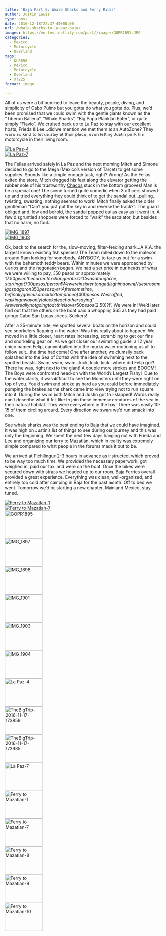 ```yaml
---
title: 'Baja Part 6: Whale Sharks and Ferry Rides'
author: Justin Lewis
type: post
date: 2016-12-18T22:37:44+00:00
url: /whale-sharks-in-la-paz-baja/
images: https://eu-test.netlify.com/post//images/GOPR1895.JPG
categories:
  - Mexico
  - Motorcycle
  - Overland
tags:
  - KLR650
  - Mexico
  - Motorcycle
  - Overland
  - XT225
format: image

---
```

All of us were a bit bummed to leave the beauty, people, diving, and simplicity of Cabo Pulmo but you gotta do what you gotta do. Plus, we’d been promised that we could swim with the gentle giants known as the “Tiberon Ballena”, “Whale Sharks”, “Big Papa Plankton Eater”, or quite simply “Flavio”. We cruised back up to La Paz to stay with our excellent hosts, Frieda & Lee…did we mention we met them at an AutoZone? They were so kind to let us stay at their place, even letting Justin park his motorcycle in their living room.

<div class="ngg-gallery-singlepic-image " style="">
  <a href="http://www.elevationupgrade.com/wp-content/gallery/baja-part-6-whale-sharks-and-ferries/La-Paz-4.jpg"
		     title=""
             data-src="http://www.elevationupgrade.com/wp-content/gallery/baja-part-6-whale-sharks-and-ferries/La-Paz-4.jpg"
             data-thumbnail="http://www.elevationupgrade.com/wp-content/gallery/baja-part-6-whale-sharks-and-ferries/thumbs/thumbs_La-Paz-4.jpg"
             data-image-id="464"
             data-title="La Paz-4"
             data-description=""
             target='_self'
             class="ngg-fancybox" rel="9e5d1a43ee310fa64243b5e6a26a8c9b"> <img class="ngg-singlepic"
             src="http://www.elevationupgrade.com/wp-content/gallery/baja-part-6-whale-sharks-and-ferries/dynamic/La-Paz-4.jpg-nggid03464-ngg0dyn-0x0x100-00f0w010c010r110f110r010t010.jpg"
             alt="La Paz-4"
             title="La Paz-4"
 /> </a>
</div>

<div class="ngg-gallery-singlepic-image " style="">
  <a href="http://www.elevationupgrade.com/wp-content/gallery/baja-part-6-whale-sharks-and-ferries/La-Paz-7.jpg"
		     title=""
             data-src="http://www.elevationupgrade.com/wp-content/gallery/baja-part-6-whale-sharks-and-ferries/La-Paz-7.jpg"
             data-thumbnail="http://www.elevationupgrade.com/wp-content/gallery/baja-part-6-whale-sharks-and-ferries/thumbs/thumbs_La-Paz-7.jpg"
             data-image-id="467"
             data-title="La Paz-7"
             data-description=""
             target='_self'
             class="ngg-fancybox" rel="a908a672db881d4942506b46cda4bc30"> <img class="ngg-singlepic"
             src="http://www.elevationupgrade.com/wp-content/gallery/baja-part-6-whale-sharks-and-ferries/dynamic/La-Paz-7.jpg-nggid03467-ngg0dyn-0x0x100-00f0w010c010r110f110r010t010.jpg"
             alt="La Paz-7"
             title="La Paz-7"
 /> </a>
</div>

<!--more-->

The Fellas arrived safely in La Paz and the next morning Mitch and Simone decided to go to the Mega (Mexico’s version of Target) to get some supplies. Sounds like a simple enough task, right? Wrong! As the Fellas exited the store, Mitch dragged his feet along the elevator getting the rubber sole of his trustworthy [Chacos][1] stuck in the bottom grooves! Man is he a special one! The scene turned quite comedic when 3 officers showed up and tried everything they could think of to get the sandal out…pulling, twisting, sweating, nothing seemed to work! Mitch finally asked the older gentleman “Can’t you just put the key in and reverse the track?”. The guard obliged and, low and behold, the sandal popped out as easy as it went in. A few disgruntled shoppers were forced to “walk” the escalator, but besides that no harm, no foul…

<div class="ngg-gallery-singlepic-image " style="">
  <a href="http://www.elevationupgrade.com/wp-content/gallery/baja-part-6-whale-sharks-and-ferries/IMG_1897.JPG"
		     title=""
             data-src="http://www.elevationupgrade.com/wp-content/gallery/baja-part-6-whale-sharks-and-ferries/IMG_1897.JPG"
             data-thumbnail="http://www.elevationupgrade.com/wp-content/gallery/baja-part-6-whale-sharks-and-ferries/thumbs/thumbs_IMG_1897.JPG"
             data-image-id="459"
             data-title="IMG_1897"
             data-description=""
             target='_self'
             class="ngg-fancybox" rel="4ee848e04c72ac01038e38996ac77c15"> <img class="ngg-singlepic"
             src="http://www.elevationupgrade.com/wp-content/gallery/baja-part-6-whale-sharks-and-ferries/dynamic/IMG_1897.JPG-nggid03459-ngg0dyn-0x0x100-00f0w010c010r110f110r010t010.JPG"
             alt="IMG_1897"
             title="IMG_1897"
 /> </a>
</div>

<div class="ngg-gallery-singlepic-image " style="">
  <a href="http://www.elevationupgrade.com/wp-content/gallery/baja-part-6-whale-sharks-and-ferries/IMG_1903.JPG"
		     title=""
             data-src="http://www.elevationupgrade.com/wp-content/gallery/baja-part-6-whale-sharks-and-ferries/IMG_1903.JPG"
             data-thumbnail="http://www.elevationupgrade.com/wp-content/gallery/baja-part-6-whale-sharks-and-ferries/thumbs/thumbs_IMG_1903.JPG"
             data-image-id="462"
             data-title="IMG_1903"
             data-description=""
             target='_self'
             class="ngg-fancybox" rel="1cc487ae70058d125985ab85c3a2f9bb"> <img class="ngg-singlepic"
             src="http://www.elevationupgrade.com/wp-content/gallery/baja-part-6-whale-sharks-and-ferries/dynamic/IMG_1903.JPG-nggid03462-ngg0dyn-0x0x100-00f0w010c010r110f110r010t010.JPG"
             alt="IMG_1903"
             title="IMG_1903"
 /> </a>
</div>

Ok, back to the search for the, slow-moving, filter-feeding shark…A.K.A. the largest known existing fish species! The Team rolled down to the malecón around 9am looking for somebody, ANYBODY, to take us out for a swim with the behemoth teddy bears. Within minutes we were approached by Carlos and the negotiation began. We had a set price in our heads of what we were willing to pay, 350 pesos or approximately $17.50 given the current exchange rate. Ol’ C was a tough one, starting at 700 pesos/person! We were insistent on getting him down ¡Nuestros amigos pagaron 350 pesos ayer! After some time, he finally gave us a rock bottom price of 400 pesos. We scoffed, walking away only to look at each other saying “Are we really not going to do this is over 50 pesos ($2.50)?!”. We were in! We’d later find out that the others on the boat paid a whopping $65 as they had paid gringo Cabo San Lucas prices. Suckers!

After a 25-minute ride, we spotted several boats on the horizon and could see snorkelers flapping in the water! Was this really about to happen! We moved in a little closer, heart rates increasing, scrambling to get our fins and snorkeling gear on. As we got closer our swimming guide, a 12 year chico named Felip, cannonballed into the murky water motioning us all to follow suit…the time had come! One after another, we clumsily back splashed into the Sea of Cortez with the idea of swimming next to the spotted beasts. Swim, swim, swim…kick, kick, kick…where did Felip go?! There he was, right next to the giant! A couple more strokes and BOOOM! The Boys were confronted head-on with the World’s Largest Fishy!  Due to the water clarity, it was difficult to see the Monsters until they were right on top of you. You’d swim and stroke as hard as you could before immediately pumping the brakes as the shark came into view trying not to run square into it. During the swim both Mitch and Justin got tail-slapped! Words really can’t describe what it felt like to join these immense creatures of the sea in their natural habitat. They were everywhere in the bay! There was easily 10-15 of them circling around. Every direction we swam we’d run smack into one.



See whale sharks was the best ending to Baja that we could have imagined. It was high on Justin’s list of things to see during our journey and this was only the beginning. We spent the next few days hanging out with Frieda and Lee and organizing our ferry to Mazatlán, which in reality was extremely simple compared to what people in the forums made it out to be.

We arrived at Pichilingue 2-3 hours in advance as instructed, which proved to be way too much time. We provided the necessary paperwork, got weighed in, paid our tax, and were on the boat. Once the bikes were secured down with straps we headed up to our room. Baja Ferries overall provided a great experience. Everything was clean, well-organized, and entirely too cold after camping in Baja for the past month. Off to bed we went. Tomorrow we’d be starting a new chapter, Mainland Mexico, stay tuned.

<div class="ngg-gallery-singlepic-image " style="">
  <a href="http://www.elevationupgrade.com/wp-content/gallery/baja-part-6-whale-sharks-and-ferries/Ferry-to-Mazatlan-1.jpg"
		     title=""
             data-src="http://www.elevationupgrade.com/wp-content/gallery/baja-part-6-whale-sharks-and-ferries/Ferry-to-Mazatlan-1.jpg"
             data-thumbnail="http://www.elevationupgrade.com/wp-content/gallery/baja-part-6-whale-sharks-and-ferries/thumbs/thumbs_Ferry-to-Mazatlan-1.jpg"
             data-image-id="468"
             data-title="Ferry to Mazatlan-1"
             data-description=""
             target='_self'
             class="ngg-fancybox" rel="d4f337e430b61815e8b6c80d2781f24c"> <img class="ngg-singlepic"
             src="http://www.elevationupgrade.com/wp-content/gallery/baja-part-6-whale-sharks-and-ferries/dynamic/Ferry-to-Mazatlan-1.jpg-nggid03468-ngg0dyn-0x0x100-00f0w010c010r110f110r010t010.jpg"
             alt="Ferry to Mazatlan-1"
             title="Ferry to Mazatlan-1"
 /> </a>
</div>

<div class="ngg-gallery-singlepic-image " style="">
  <a href="http://www.elevationupgrade.com/wp-content/gallery/baja-part-6-whale-sharks-and-ferries/Ferry-to-Mazatlan-7.jpg"
		     title=""
             data-src="http://www.elevationupgrade.com/wp-content/gallery/baja-part-6-whale-sharks-and-ferries/Ferry-to-Mazatlan-7.jpg"
             data-thumbnail="http://www.elevationupgrade.com/wp-content/gallery/baja-part-6-whale-sharks-and-ferries/thumbs/thumbs_Ferry-to-Mazatlan-7.jpg"
             data-image-id="469"
             data-title="Ferry to Mazatlan-7"
             data-description=""
             target='_self'
             class="ngg-fancybox" rel="908af47e487b93918b14e9162946bc3b"> <img class="ngg-singlepic"
             src="http://www.elevationupgrade.com/wp-content/gallery/baja-part-6-whale-sharks-and-ferries/dynamic/Ferry-to-Mazatlan-7.jpg-nggid03469-ngg0dyn-0x0x100-00f0w010c010r110f110r010t010.jpg"
             alt="Ferry to Mazatlan-7"
             title="Ferry to Mazatlan-7"
 /> </a>
</div>

<div
	class="ngg-galleryoverview ngg-ajax-pagination-none"
	id="ngg-gallery-1590-1">
  <!-- Thumbnails -->
  
  <div id="ngg-image-0" class="ngg-gallery-thumbnail-box" >
    <div class="ngg-gallery-thumbnail">
      <a href="http://www.elevationupgrade.com/wp-content/gallery/baja-part-6-whale-sharks-and-ferries/GOPR1895.JPG"
               title=""
               data-src="http://www.elevationupgrade.com/wp-content/gallery/baja-part-6-whale-sharks-and-ferries/GOPR1895.JPG"
               data-thumbnail="http://www.elevationupgrade.com/wp-content/gallery/baja-part-6-whale-sharks-and-ferries/thumbs/thumbs_GOPR1895.JPG"
               data-image-id="458"
               data-title="GOPR1895"
               data-description=""
               data-image-slug="gopr1895-1"
               class="ngg-fancybox" rel="1590"> <img
                    title="GOPR1895"
                    alt="GOPR1895"
                    src="http://www.elevationupgrade.com/wp-content/gallery/baja-part-6-whale-sharks-and-ferries/thumbs/thumbs_GOPR1895.JPG"
                    width="120"
                    height="90"
                    style="max-width:100%;"
 /> </a>
    </div>
  </div>
  
  <div id="ngg-image-1" class="ngg-gallery-thumbnail-box" >
    <div class="ngg-gallery-thumbnail">
      <a href="http://www.elevationupgrade.com/wp-content/gallery/baja-part-6-whale-sharks-and-ferries/IMG_1897.JPG"
               title=""
               data-src="http://www.elevationupgrade.com/wp-content/gallery/baja-part-6-whale-sharks-and-ferries/IMG_1897.JPG"
               data-thumbnail="http://www.elevationupgrade.com/wp-content/gallery/baja-part-6-whale-sharks-and-ferries/thumbs/thumbs_IMG_1897.JPG"
               data-image-id="459"
               data-title="IMG_1897"
               data-description=""
               data-image-slug="img_1897-1"
               class="ngg-fancybox" rel="1590"> <img
                    title="IMG_1897"
                    alt="IMG_1897"
                    src="http://www.elevationupgrade.com/wp-content/gallery/baja-part-6-whale-sharks-and-ferries/thumbs/thumbs_IMG_1897.JPG"
                    width="120"
                    height="90"
                    style="max-width:100%;"
 /> </a>
    </div>
  </div>
  
  <div id="ngg-image-2" class="ngg-gallery-thumbnail-box" >
    <div class="ngg-gallery-thumbnail">
      <a href="http://www.elevationupgrade.com/wp-content/gallery/baja-part-6-whale-sharks-and-ferries/IMG_1898.JPG"
               title=""
               data-src="http://www.elevationupgrade.com/wp-content/gallery/baja-part-6-whale-sharks-and-ferries/IMG_1898.JPG"
               data-thumbnail="http://www.elevationupgrade.com/wp-content/gallery/baja-part-6-whale-sharks-and-ferries/thumbs/thumbs_IMG_1898.JPG"
               data-image-id="460"
               data-title="IMG_1898"
               data-description=""
               data-image-slug="img_1898-1"
               class="ngg-fancybox" rel="1590"> <img
                    title="IMG_1898"
                    alt="IMG_1898"
                    src="http://www.elevationupgrade.com/wp-content/gallery/baja-part-6-whale-sharks-and-ferries/thumbs/thumbs_IMG_1898.JPG"
                    width="120"
                    height="90"
                    style="max-width:100%;"
 /> </a>
    </div>
  </div>
  
  <div id="ngg-image-3" class="ngg-gallery-thumbnail-box" >
    <div class="ngg-gallery-thumbnail">
      <a href="http://www.elevationupgrade.com/wp-content/gallery/baja-part-6-whale-sharks-and-ferries/IMG_1901.JPG"
               title=""
               data-src="http://www.elevationupgrade.com/wp-content/gallery/baja-part-6-whale-sharks-and-ferries/IMG_1901.JPG"
               data-thumbnail="http://www.elevationupgrade.com/wp-content/gallery/baja-part-6-whale-sharks-and-ferries/thumbs/thumbs_IMG_1901.JPG"
               data-image-id="461"
               data-title="IMG_1901"
               data-description=""
               data-image-slug="img_1901-1"
               class="ngg-fancybox" rel="1590"> <img
                    title="IMG_1901"
                    alt="IMG_1901"
                    src="http://www.elevationupgrade.com/wp-content/gallery/baja-part-6-whale-sharks-and-ferries/thumbs/thumbs_IMG_1901.JPG"
                    width="120"
                    height="90"
                    style="max-width:100%;"
 /> </a>
    </div>
  </div>
  
  <div id="ngg-image-4" class="ngg-gallery-thumbnail-box" >
    <div class="ngg-gallery-thumbnail">
      <a href="http://www.elevationupgrade.com/wp-content/gallery/baja-part-6-whale-sharks-and-ferries/IMG_1903.JPG"
               title=""
               data-src="http://www.elevationupgrade.com/wp-content/gallery/baja-part-6-whale-sharks-and-ferries/IMG_1903.JPG"
               data-thumbnail="http://www.elevationupgrade.com/wp-content/gallery/baja-part-6-whale-sharks-and-ferries/thumbs/thumbs_IMG_1903.JPG"
               data-image-id="462"
               data-title="IMG_1903"
               data-description=""
               data-image-slug="img_1903-1"
               class="ngg-fancybox" rel="1590"> <img
                    title="IMG_1903"
                    alt="IMG_1903"
                    src="http://www.elevationupgrade.com/wp-content/gallery/baja-part-6-whale-sharks-and-ferries/thumbs/thumbs_IMG_1903.JPG"
                    width="120"
                    height="90"
                    style="max-width:100%;"
 /> </a>
    </div>
  </div>
  
  <div id="ngg-image-5" class="ngg-gallery-thumbnail-box" >
    <div class="ngg-gallery-thumbnail">
      <a href="http://www.elevationupgrade.com/wp-content/gallery/baja-part-6-whale-sharks-and-ferries/IMG_1904.JPG"
               title=""
               data-src="http://www.elevationupgrade.com/wp-content/gallery/baja-part-6-whale-sharks-and-ferries/IMG_1904.JPG"
               data-thumbnail="http://www.elevationupgrade.com/wp-content/gallery/baja-part-6-whale-sharks-and-ferries/thumbs/thumbs_IMG_1904.JPG"
               data-image-id="463"
               data-title="IMG_1904"
               data-description=""
               data-image-slug="img_1904-1"
               class="ngg-fancybox" rel="1590"> <img
                    title="IMG_1904"
                    alt="IMG_1904"
                    src="http://www.elevationupgrade.com/wp-content/gallery/baja-part-6-whale-sharks-and-ferries/thumbs/thumbs_IMG_1904.JPG"
                    width="120"
                    height="90"
                    style="max-width:100%;"
 /> </a>
    </div>
  </div>
  
  <div id="ngg-image-6" class="ngg-gallery-thumbnail-box" >
    <div class="ngg-gallery-thumbnail">
      <a href="http://www.elevationupgrade.com/wp-content/gallery/baja-part-6-whale-sharks-and-ferries/La-Paz-4.jpg"
               title=""
               data-src="http://www.elevationupgrade.com/wp-content/gallery/baja-part-6-whale-sharks-and-ferries/La-Paz-4.jpg"
               data-thumbnail="http://www.elevationupgrade.com/wp-content/gallery/baja-part-6-whale-sharks-and-ferries/thumbs/thumbs_La-Paz-4.jpg"
               data-image-id="464"
               data-title="La Paz-4"
               data-description=""
               data-image-slug="la-paz-4-1"
               class="ngg-fancybox" rel="1590"> <img
                    title="La Paz-4"
                    alt="La Paz-4"
                    src="http://www.elevationupgrade.com/wp-content/gallery/baja-part-6-whale-sharks-and-ferries/thumbs/thumbs_La-Paz-4.jpg"
                    width="120"
                    height="90"
                    style="max-width:100%;"
 /> </a>
    </div>
  </div>
  
  <div id="ngg-image-7" class="ngg-gallery-thumbnail-box" >
    <div class="ngg-gallery-thumbnail">
      <a href="http://www.elevationupgrade.com/wp-content/gallery/baja-part-6-whale-sharks-and-ferries/TheBigTrip-2016-11-17-173859.jpg"
               title=""
               data-src="http://www.elevationupgrade.com/wp-content/gallery/baja-part-6-whale-sharks-and-ferries/TheBigTrip-2016-11-17-173859.jpg"
               data-thumbnail="http://www.elevationupgrade.com/wp-content/gallery/baja-part-6-whale-sharks-and-ferries/thumbs/thumbs_TheBigTrip-2016-11-17-173859.jpg"
               data-image-id="465"
               data-title="TheBigTrip-2016-11-17-173859"
               data-description=""
               data-image-slug="thebigtrip-2016-11-17-173859-1"
               class="ngg-fancybox" rel="1590"> <img
                    title="TheBigTrip-2016-11-17-173859"
                    alt="TheBigTrip-2016-11-17-173859"
                    src="http://www.elevationupgrade.com/wp-content/gallery/baja-part-6-whale-sharks-and-ferries/thumbs/thumbs_TheBigTrip-2016-11-17-173859.jpg"
                    width="120"
                    height="90"
                    style="max-width:100%;"
 /> </a>
    </div>
  </div>
  
  <div id="ngg-image-8" class="ngg-gallery-thumbnail-box" >
    <div class="ngg-gallery-thumbnail">
      <a href="http://www.elevationupgrade.com/wp-content/gallery/baja-part-6-whale-sharks-and-ferries/TheBigTrip-2016-11-17-173935.jpg"
               title=""
               data-src="http://www.elevationupgrade.com/wp-content/gallery/baja-part-6-whale-sharks-and-ferries/TheBigTrip-2016-11-17-173935.jpg"
               data-thumbnail="http://www.elevationupgrade.com/wp-content/gallery/baja-part-6-whale-sharks-and-ferries/thumbs/thumbs_TheBigTrip-2016-11-17-173935.jpg"
               data-image-id="466"
               data-title="TheBigTrip-2016-11-17-173935"
               data-description=""
               data-image-slug="thebigtrip-2016-11-17-173935-1"
               class="ngg-fancybox" rel="1590"> <img
                    title="TheBigTrip-2016-11-17-173935"
                    alt="TheBigTrip-2016-11-17-173935"
                    src="http://www.elevationupgrade.com/wp-content/gallery/baja-part-6-whale-sharks-and-ferries/thumbs/thumbs_TheBigTrip-2016-11-17-173935.jpg"
                    width="120"
                    height="90"
                    style="max-width:100%;"
 /> </a>
    </div>
  </div>
  
  <div id="ngg-image-9" class="ngg-gallery-thumbnail-box" >
    <div class="ngg-gallery-thumbnail">
      <a href="http://www.elevationupgrade.com/wp-content/gallery/baja-part-6-whale-sharks-and-ferries/La-Paz-7.jpg"
               title=""
               data-src="http://www.elevationupgrade.com/wp-content/gallery/baja-part-6-whale-sharks-and-ferries/La-Paz-7.jpg"
               data-thumbnail="http://www.elevationupgrade.com/wp-content/gallery/baja-part-6-whale-sharks-and-ferries/thumbs/thumbs_La-Paz-7.jpg"
               data-image-id="467"
               data-title="La Paz-7"
               data-description=""
               data-image-slug="la-paz-7-1"
               class="ngg-fancybox" rel="1590"> <img
                    title="La Paz-7"
                    alt="La Paz-7"
                    src="http://www.elevationupgrade.com/wp-content/gallery/baja-part-6-whale-sharks-and-ferries/thumbs/thumbs_La-Paz-7.jpg"
                    width="120"
                    height="90"
                    style="max-width:100%;"
 /> </a>
    </div>
  </div>
  
  <div id="ngg-image-10" class="ngg-gallery-thumbnail-box" >
    <div class="ngg-gallery-thumbnail">
      <a href="http://www.elevationupgrade.com/wp-content/gallery/baja-part-6-whale-sharks-and-ferries/Ferry-to-Mazatlan-1.jpg"
               title=""
               data-src="http://www.elevationupgrade.com/wp-content/gallery/baja-part-6-whale-sharks-and-ferries/Ferry-to-Mazatlan-1.jpg"
               data-thumbnail="http://www.elevationupgrade.com/wp-content/gallery/baja-part-6-whale-sharks-and-ferries/thumbs/thumbs_Ferry-to-Mazatlan-1.jpg"
               data-image-id="468"
               data-title="Ferry to Mazatlan-1"
               data-description=""
               data-image-slug="ferry-to-mazatlan-1"
               class="ngg-fancybox" rel="1590"> <img
                    title="Ferry to Mazatlan-1"
                    alt="Ferry to Mazatlan-1"
                    src="http://www.elevationupgrade.com/wp-content/gallery/baja-part-6-whale-sharks-and-ferries/thumbs/thumbs_Ferry-to-Mazatlan-1.jpg"
                    width="120"
                    height="90"
                    style="max-width:100%;"
 /> </a>
    </div>
  </div>
  
  <div id="ngg-image-11" class="ngg-gallery-thumbnail-box" >
    <div class="ngg-gallery-thumbnail">
      <a href="http://www.elevationupgrade.com/wp-content/gallery/baja-part-6-whale-sharks-and-ferries/Ferry-to-Mazatlan-7.jpg"
               title=""
               data-src="http://www.elevationupgrade.com/wp-content/gallery/baja-part-6-whale-sharks-and-ferries/Ferry-to-Mazatlan-7.jpg"
               data-thumbnail="http://www.elevationupgrade.com/wp-content/gallery/baja-part-6-whale-sharks-and-ferries/thumbs/thumbs_Ferry-to-Mazatlan-7.jpg"
               data-image-id="469"
               data-title="Ferry to Mazatlan-7"
               data-description=""
               data-image-slug="ferry-to-mazatlan-7"
               class="ngg-fancybox" rel="1590"> <img
                    title="Ferry to Mazatlan-7"
                    alt="Ferry to Mazatlan-7"
                    src="http://www.elevationupgrade.com/wp-content/gallery/baja-part-6-whale-sharks-and-ferries/thumbs/thumbs_Ferry-to-Mazatlan-7.jpg"
                    width="120"
                    height="90"
                    style="max-width:100%;"
 /> </a>
    </div>
  </div>
  
  <div id="ngg-image-12" class="ngg-gallery-thumbnail-box" >
    <div class="ngg-gallery-thumbnail">
      <a href="http://www.elevationupgrade.com/wp-content/gallery/baja-part-6-whale-sharks-and-ferries/Ferry-to-Mazatlan-8.jpg"
               title=""
               data-src="http://www.elevationupgrade.com/wp-content/gallery/baja-part-6-whale-sharks-and-ferries/Ferry-to-Mazatlan-8.jpg"
               data-thumbnail="http://www.elevationupgrade.com/wp-content/gallery/baja-part-6-whale-sharks-and-ferries/thumbs/thumbs_Ferry-to-Mazatlan-8.jpg"
               data-image-id="470"
               data-title="Ferry to Mazatlan-8"
               data-description=""
               data-image-slug="ferry-to-mazatlan-8"
               class="ngg-fancybox" rel="1590"> <img
                    title="Ferry to Mazatlan-8"
                    alt="Ferry to Mazatlan-8"
                    src="http://www.elevationupgrade.com/wp-content/gallery/baja-part-6-whale-sharks-and-ferries/thumbs/thumbs_Ferry-to-Mazatlan-8.jpg"
                    width="120"
                    height="90"
                    style="max-width:100%;"
 /> </a>
    </div>
  </div>
  
  <div id="ngg-image-13" class="ngg-gallery-thumbnail-box" >
    <div class="ngg-gallery-thumbnail">
      <a href="http://www.elevationupgrade.com/wp-content/gallery/baja-part-6-whale-sharks-and-ferries/Ferry-to-Mazatlan-9.jpg"
               title=""
               data-src="http://www.elevationupgrade.com/wp-content/gallery/baja-part-6-whale-sharks-and-ferries/Ferry-to-Mazatlan-9.jpg"
               data-thumbnail="http://www.elevationupgrade.com/wp-content/gallery/baja-part-6-whale-sharks-and-ferries/thumbs/thumbs_Ferry-to-Mazatlan-9.jpg"
               data-image-id="471"
               data-title="Ferry to Mazatlan-9"
               data-description=""
               data-image-slug="ferry-to-mazatlan-9"
               class="ngg-fancybox" rel="1590"> <img
                    title="Ferry to Mazatlan-9"
                    alt="Ferry to Mazatlan-9"
                    src="http://www.elevationupgrade.com/wp-content/gallery/baja-part-6-whale-sharks-and-ferries/thumbs/thumbs_Ferry-to-Mazatlan-9.jpg"
                    width="120"
                    height="90"
                    style="max-width:100%;"
 /> </a>
    </div>
  </div>
  
  <div id="ngg-image-14" class="ngg-gallery-thumbnail-box" >
    <div class="ngg-gallery-thumbnail">
      <a href="http://www.elevationupgrade.com/wp-content/gallery/baja-part-6-whale-sharks-and-ferries/Ferry-to-Mazatlan-10.jpg"
               title=""
               data-src="http://www.elevationupgrade.com/wp-content/gallery/baja-part-6-whale-sharks-and-ferries/Ferry-to-Mazatlan-10.jpg"
               data-thumbnail="http://www.elevationupgrade.com/wp-content/gallery/baja-part-6-whale-sharks-and-ferries/thumbs/thumbs_Ferry-to-Mazatlan-10.jpg"
               data-image-id="472"
               data-title="Ferry to Mazatlan-10"
               data-description=""
               data-image-slug="ferry-to-mazatlan-10"
               class="ngg-fancybox" rel="1590"> <img
                    title="Ferry to Mazatlan-10"
                    alt="Ferry to Mazatlan-10"
                    src="http://www.elevationupgrade.com/wp-content/gallery/baja-part-6-whale-sharks-and-ferries/thumbs/thumbs_Ferry-to-Mazatlan-10.jpg"
                    width="120"
                    height="90"
                    style="max-width:100%;"
 /> </a>
    </div>
  </div>
  
  <!-- Pagination -->
  
  <div class='ngg-clear'>
  </div>
</div>

 [1]: http://www.chacos.com/US/en/home